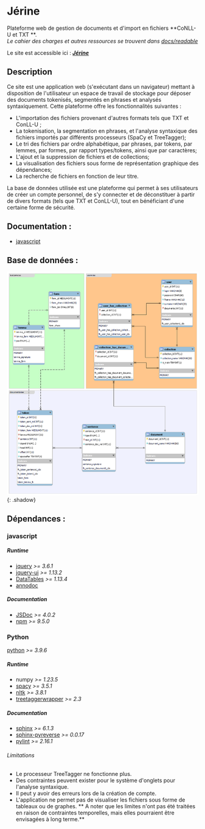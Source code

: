 # Jérine

Plateforme web de gestion de documents et d'import en fichiers **CoNLL-U et TXT **.  
*Le cahier des charges et autres ressources se trouvent dans [docs/readable](/docs/readable)*  

Le site est accessible ici : [***Jérine***](http://i3l.univ-grenoble-alpes.fr/~bourdillat/Jerine/) 

## Description 
Ce site est une application web (s'exécutant dans un navigateur) mettant à disposition de l'utilisateur un espace de travail de stockage pour déposer des documents tokenisés, segmentés en phrases et analysés syntaxiquement. 
Cette plateforme offre les fonctionnalités suivantes :
- L'importation des fichiers provenant d'autres formats tels que TXT et ConLL-U ;
- La tokenisation, la segmentation en phrases, et l'analyse syntaxique des fichiers importés par différents processeurs (SpaCy et TreeTagger);
- Le tri des fichiers par ordre alphabétique, par phrases, par tokens, par lemmes, par formes, par rapport types/tokens, ainsi que par caractères;
- L'ajout et la suppression de fichiers et de collections;
- La visualisation des fichiers sous forme de représentation graphique des dépendances;
- La recherche de fichiers en fonction de leur titre.

La base de données utilisée est une plateforme qui permet à ses utilisateurs de créer un compte personnel, de s'y connecter et de déconstituer à partir de divers formats (tels que TXT et ConLL-U), tout en bénéficiant d'une certaine forme de sécurité.

## Documentation :
- [javascript](/docs/js/)

## Base de données :
![diagramme de la base de données](/docs/readable/db.png "base de données de l'application"){: .shadow}

## Dépendances :

### javascript

##### *Runtime*
- [jquery](https://jquery.com/) *>= 3.6.1*  
- [jquery-ui](https://jqueryui.com/)  *>= 1.13.2*  
- [DataTables](https://datatables.net/) *>= 1.13.4* 
- [annodoc](https://spyysalo.github.io/annodoc/)  

##### *Documentation* 
- [JSDoc](https://jsdoc.app/) *>= 4.0.2*  
- [npm](https://www.npmjs.com/) *>= 9.5.0*  

### Python
[python](https://www.python.org/) *>= 3.9.6*  

##### *Runtime*
- numpy *>= 1.23.5*  
- [spacy](https://spacy.io/) *>= 3.5.1*  
- [nltk](https://www.nltk.org/) *>= 3.8.1*  
- [treetaggerwrapper](https://treetaggerwrapper.readthedocs.io/en/latest/) *>= 2.3*  

##### *Documentation*
- [sphinx](https://www.sphinx-doc.org/en/master/) *>= 6.1.3*  
- [sphinx-pyreverse](https://github.com/alendit/sphinx-pyreverse) *>= 0.0.17*  
- [pylint](https://pylint.readthedocs.io/en/latest/) *>= 2.16.1*  

###### *Limitations*

- Le processeur TreeTagger ne fonctionne plus.
- Des contraintes peuvent exister pour le système d'onglets pour l'analyse syntaxique.
- Il peut y avoir des erreurs lors de la création de compte.
- L'application ne permet pas de visualiser les fichiers sous forme de tableaux ou de graphes.
** A noter que les limites n'ont pas été traitées en raison de contraintes temporelles, mais elles pourraient être envisagées à long terme.**